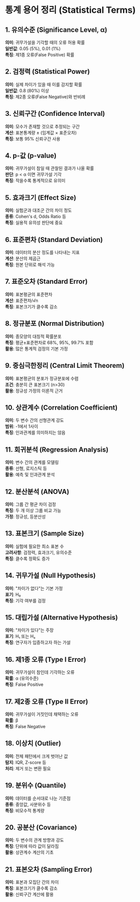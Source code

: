 # 통계 용어 정리 (Statistical Terms)

## 1. 유의수준 (Significance Level, α)
**의미**: 귀무가설을 기각할 때의 오류 허용 확률  
**일반값**: 0.05 (5%), 0.01 (1%)  
**특징**: 제1종 오류(False Positive) 확률

## 2. 검정력 (Statistical Power)
**의미**: 실제 차이가 있을 때 이를 감지할 확률  
**일반값**: 0.8 (80%) 이상  
**특징**: 제2종 오류(False Negative)와 반비례

## 3. 신뢰구간 (Confidence Interval)
**의미**: 모수가 존재할 것으로 추정되는 구간  
**계산**: 표본통계량 ± (임계값 × 표준오차)  
**특징**: 보통 95% 신뢰구간 사용

## 4. p-값 (p-value)
**의미**: 귀무가설이 참일 때 관찰된 결과가 나올 확률  
**판단**: p < α 이면 귀무가설 기각  
**특징**: 작을수록 통계적으로 유의미

## 5. 효과크기 (Effect Size)
**의미**: 실험군과 대조군 간의 차이 정도  
**종류**: Cohen's d, Odds Ratio 등  
**특징**: 실용적 유의성 판단에 중요

## 6. 표준편차 (Standard Deviation)
**의미**: 데이터의 분산 정도를 나타내는 지표  
**계산**: 분산의 제곱근  
**특징**: 원본 단위로 해석 가능

## 7. 표준오차 (Standard Error)
**의미**: 표본평균의 표준편차  
**계산**: 표준편차/√n  
**특징**: 표본크기가 클수록 감소

## 8. 정규분포 (Normal Distribution)
**의미**: 종모양의 대칭적 확률분포  
**특징**: 평균±표준편차로 68%, 95%, 99.7% 포함  
**활용**: 많은 통계적 검정의 기본 가정

## 9. 중심극한정리 (Central Limit Theorem)
**의미**: 표본평균의 분포가 정규분포에 수렴  
**조건**: 충분히 큰 표본크기 (n>30)  
**활용**: 정규성 가정의 이론적 근거

## 10. 상관계수 (Correlation Coefficient)
**의미**: 두 변수 간의 선형관계 강도  
**범위**: -1에서 1사이  
**특징**: 인과관계를 의미하지는 않음

## 11. 회귀분석 (Regression Analysis)
**의미**: 변수 간의 관계를 모델링  
**종류**: 선형, 로지스틱 등  
**활용**: 예측 및 인과관계 분석

## 12. 분산분석 (ANOVA)
**의미**: 그룹 간 평균 차이 검정  
**특징**: 두 개 이상 그룹 비교 가능  
**가정**: 정규성, 등분산성

## 13. 표본크기 (Sample Size)
**의미**: 실험에 필요한 최소 표본 수  
**고려사항**: 검정력, 효과크기, 유의수준  
**특징**: 클수록 정확도 증가

## 14. 귀무가설 (Null Hypothesis)
**의미**: "차이가 없다"는 기본 가정  
**표기**: H₀  
**특징**: 기각 여부를 검정

## 15. 대립가설 (Alternative Hypothesis)
**의미**: "차이가 있다"는 주장  
**표기**: H₁ 또는 Hₐ  
**특징**: 연구자가 입증하고자 하는 가설

## 16. 제1종 오류 (Type I Error)
**의미**: 귀무가설이 참인데 기각하는 오류  
**확률**: α (유의수준)  
**특징**: False Positive

## 17. 제2종 오류 (Type II Error)
**의미**: 귀무가설이 거짓인데 채택하는 오류  
**확률**: β  
**특징**: False Negative

## 18. 이상치 (Outlier)
**의미**: 전체 패턴에서 크게 벗어난 값  
**탐지**: IQR, Z-score 등  
**처리**: 제거 또는 변환 필요

## 19. 분위수 (Quantile)
**의미**: 데이터를 순서대로 나눈 기준점  
**종류**: 중앙값, 사분위수 등  
**특징**: 비모수적 통계량

## 20. 공분산 (Covariance)
**의미**: 두 변수의 관계 방향과 강도  
**특징**: 단위에 따라 값이 달라짐  
**활용**: 상관계수 계산의 기초

## 21. 표본오차 (Sampling Error)
**의미**: 표본과 모집단 간의 차이  
**특징**: 표본크기가 클수록 감소  
**활용**: 신뢰구간 계산에 활용

